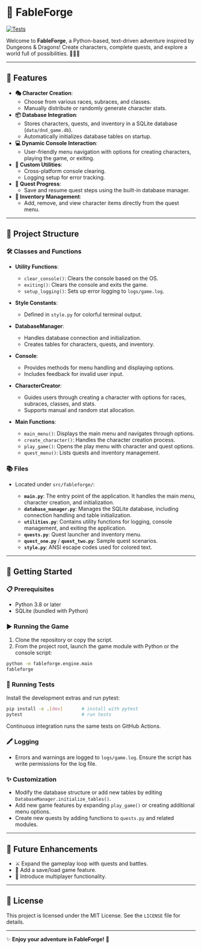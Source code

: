 # 🔱 FableForge

[![Tests](https://github.com/Coding-for-Weeks/FableForge/actions/workflows/tests.yml/badge.svg)](https://github.com/Coding-for-Weeks/FableForge/actions/workflows/tests.yml)

Welcome to **FableForge**, a Python-based, text-driven adventure inspired by Dungeons & Dragons! Create characters, complete quests, and explore a world full of possibilities. 🧙‍♂️✨

---

## 🌟 Features

- **🎭 Character Creation**:
  - Choose from various races, subraces, and classes.
  - Manually distribute or randomly generate character stats.
- **📦 Database Integration**:
  - Stores characters, quests, and inventory in a SQLite database (`data/dnd_game.db`).
  - Automatically initializes database tables on startup.
- **💻 Dynamic Console Interaction**:
  - User-friendly menu navigation with options for creating characters, playing the game, or exiting.
- **🔧 Custom Utilities**:
  - Cross-platform console clearing.
  - Logging setup for error tracking.
- **📜 Quest Progress**:
  - Save and resume quest steps using the built-in database manager.
- **🎒 Inventory Management**:
  - Add, remove, and view character items directly from the quest menu.

---

## 🔧 Project Structure

### 🛠️ Classes and Functions

- **Utility Functions**:
  - `clear_console()`: Clears the console based on the OS.
  - `exiting()`: Clears the console and exits the game.
  - `setup_logging()`: Sets up error logging to `logs/game.log`.
- **Style Constants**:
  - Defined in `style.py` for colorful terminal output.

- **DatabaseManager**:
  - Handles database connection and initialization.
  - Creates tables for characters, quests, and inventory.

- **Console**:
  - Provides methods for menu handling and displaying options.
  - Includes feedback for invalid user input.

- **CharacterCreator**:
  - Guides users through creating a character with options for races, subraces, classes, and stats.
  - Supports manual and random stat allocation.

- **Main Functions**:
  - `main_menu()`: Displays the main menu and navigates through options.
  - `create_character()`: Handles the character creation process.
  - `play_game()`: Opens the play menu with character and quest options.
  - `quest_menu()`: Lists quests and inventory management.

### 📚 Files
- Located under `src/fableforge/`:

  - **`main.py`**: The entry point of the application. It handles the main menu, character creation, and initialization.
  - **`database_manager.py`**: Manages the SQLite database, including connection handling and table initialization.
  - **`utilities.py`**: Contains utility functions for logging, console management, and exiting the application.
  - **`quests.py`**: Quest launcher and inventory menu.
  - **`quest_one.py`** / **`quest_two.py`**: Sample quest scenarios.
  - **`style.py`**: ANSI escape codes used for colored text.

---

## 🚀 Getting Started

### 📋 Prerequisites

- Python 3.8 or later
- SQLite (bundled with Python)

### ▶️ Running the Game

1. Clone the repository or copy the script.
2. From the project root, launch the game module with Python or the console script:

```bash
python -m fableforge.engine.main
fableforge
```

### 🧪 Running Tests

Install the development extras and run pytest:

```bash
pip install -e .[dev]       # install with pytest
pytest                      # run tests
```
Continuous integration runs the same tests on GitHub Actions.

### 🖍️ Logging

- Errors and warnings are logged to `logs/game.log`. Ensure the script has write permissions for the log file.

### ✨ Customization

- Modify the database structure or add new tables by editing `DatabaseManager.initialize_tables()`.
- Add new game features by expanding `play_game()` or creating additional menu options.
- Create new quests by adding functions to `quests.py` and related modules.

---

## 🌟 Future Enhancements

- ⚔️ Expand the gameplay loop with quests and battles.
- 💾 Add a save/load game feature.
- 🤝 Introduce multiplayer functionality.

---

## 📜 License

This project is licensed under the MIT License. See the `LICENSE` file for details.

---

✨ **Enjoy your adventure in FableForge!** 🎲
